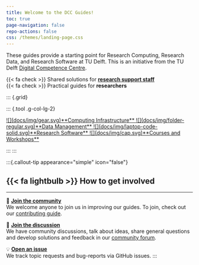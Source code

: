 ```yaml
---
title: Welcome to the DCC Guides!
toc: true
page-navigation: false
repo-actions: false
css: /themes/landing-page.css
---
```


These guides provide a starting point for Research Computing, Research Data, and Research Software at TU Delft. This is an initiative from the TU Delft [Digital Competence Centre](/docs/community/dcc.md). 

{{< fa check >}} Shared solutions for [**research support staff**](/docs/tud-support/index.md)<br>
{{< fa check >}} Practical guides for **researchers**<br>

::: {.grid}

::: {.tool .g-col-lg-2}

<a href="docs/infrastructure/getting_started.html" role="button" class="btn btn-outline-light">
![](docs/img/gear.svg)**Computing Infrastructure**
</a>

<a href="docs/data/getting_started.html" role="button" class="btn btn-outline-light">
![](docs/img/folder-regular.svg)**Data Management**
</a>

<a href="docs/software/getting_started.html" role="button" class="btn btn-outline-light">
![](docs/img/laptop-code-solid.svg)**Research Software**
</a>

<a href="docs/resources/courses.html" role="button" class="btn btn-outline-light">
![](docs/img/cap.svg)**Courses and Workshops**
</a>

:::
:::

:::{.callout-tip appearance="simple" icon="false"}
## {{< fa lightbulb >}} **How to get involved**
---
<span style="filter:grayscale(100%);">🙌</span> [**Join the community**](CONTRIBUTING.md)  
We welcome anyone to join us in improving our guides. To join, check out our [contributing guide](CONTRIBUTING.md).

<span style="filter:grayscale(100%);">💬</span> [**Join the discussion**](https://github.com/TU-Delft-DCC/TU-Delft-DCC.github.io/discussions)  
We have community discussions, talk about ideas, share general questions and develop solutions and feedback in our [community forum](https://github.com/TU-Delft-DCC/TU-Delft-DCC.github.io/discussions).

<span style="filter:grayscale(100%);">💡</span> [**Open an issue**](https://github.com/TU-Delft-DCC/TU-Delft-DCC.github.io/issues/new/choose)  
We track topic requests and bug-reports via GitHub issues.
:::